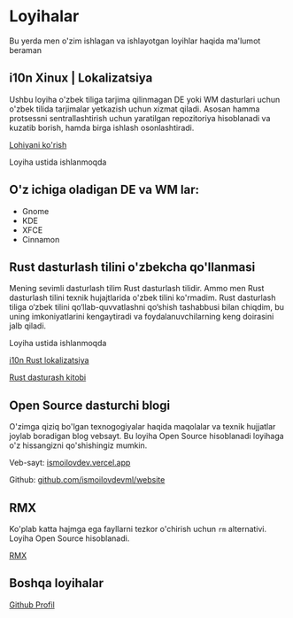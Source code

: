 # Loyihalar
Bu yerda men o'zim ishlagan va ishlayotgan loyihlar haqida ma'lumot beraman

## i10n Xinux | Lokalizatsiya

Ushbu loyiha o'zbek tiliga tarjima qilinmagan DE yoki WM dasturlari uchun o'zbek tilida tarjimalar yetkazish uchun xizmat qiladi. Asosan hamma protsessni sentrallashtirish uchun yaratilgan repozitoriya hisoblanadi va kuzatib borish, hamda birga ishlash osonlashtiradi.

[Lohiyani ko'rish](https://github.com/uzinfocom-org/i10n)

Loyiha ustida ishlanmoqda

## O'z ichiga oladigan DE va WM lar:

* Gnome
* KDE
* XFCE
* Cinnamon

## Rust dasturlash tilini o'zbekcha qo'llanmasi

Mening sevimli dasturlash tilim Rust dasturlash tilidir. Ammo men Rust dasturlash tilini texnik hujajtlarida o'zbek tilini ko'rmadim. Rust dasturlash tiliga o‘zbek tilini qo‘llab-quvvatlashni qo‘shish tashabbusi bilan chiqdim, bu uning imkoniyatlarini kengaytiradi va foydalanuvchilarning keng doirasini jalb qiladi.

Loyiha ustida ishlanmoqda

[i10n Rust lokalizatsiya](https://github.com/rust-lang-uz/i10n)


[Rust dasturash kitobi](https://book.rust-lang.uz/)

## Open Source dasturchi blogi

O'zimga qiziq bo'lgan texnogogiyalar haqida maqolalar va texnik hujjatlar joylab boradigan blog vebsayt.
Bu loyiha Open Source hisoblanadi loyihaga o'z hissangizni qo'shishingiz mumkin.

Veb-sayt: [ismoilovdev.vercel.app](https://ismoilovdev.uz)

Github: [github.com/ismoilovdevml/website](https://github.com/ismoilovdevml/website)

## RMX
Ko'plab katta hajmga ega fayllarni tezkor o'chirish uchun `rm` alternativi. Loyiha Open Source hisoblanadi.

[RMX](https://github.com/ismoilovdevml/rmx)

## Boshqa loyihalar

[Github Profil](https://github.com/ismoilovdevml/) 